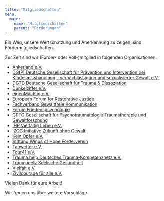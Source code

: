 ```yaml
---
title: "Mitgliedschaften"
menu:
  main:
    name: "Mitgliedschaften"
    parent: "Förderungen"
---
```


Ein Weg, unsere Wertschätzung und Anerkennung zu zeigen, sind Fördermitgliedschaften.

Zur Zeit sind wir (Förder- oder Voll-)mitglied in folgenden Organisationen:

 * [Ankerland e.V.](https://ankerland.de/)
 * [DGfPI Deutsche Gesellschaft für Prävention und Intervention bei Kindesmisshandlung, -vernachlässigung und sexualisierter Gewalt e.V.](https://dgfpi.de/)
 * [DGTD Deutsche Gesellschaft für Trauma & Dissoziation](https://www.dgtd.de/)
 * [Dunkelziffer e.V.](https://www.dunkelziffer.de/)
 * [eigenMächtig e.V.](https://www.eigenmaechtig.de/)
 * [European Forum for Restorative Justice](https://www.euforumrj.org/)
 * [Fachverband Gewaltfreie Kommunikation](https://www.fachverband-gfk.org/)
 * [Forum Friedenspsychologie](https://www.friedenspsychologie.de/)
 * [GPTG Gesellschaft für Psychotraumatologie Traumatherapie und Gewaltforschung](https://www.gptg.eu/)
 * [IHP Vielfältig Leben e.V.](https://vielfaeltig-leben.com/)
 * [IZOG Initiative Zukunft ohne Gewalt](https://izog.de/)
 * [Kein Opfer e.V.](https://www.ko-ev.de/)
 * [Stiftung Wings of Hope Förderverein](https://wings-of-hope.de/)
 * [Tauwetter e.V.](https://www.tauwetter.de/)
 * [Tour41 e.V.](https://tour41.net/)
 * [Trauma.help Deutsches Trauma-Kompetenznetz e.V.](https://trauma.help/)
 * [Traumanetz Seelische Gesundheit](https://traumanetz-sachsen.de/)
 * [Vielfalt e.V.](https://www.vielfalt-info.de/)
 * [Zivilcourage für alle e.V.](https://zivilcourage-fuer-alle.de/)
 
Vielen Dank für eure Arbeit!

Wir freuen uns über weitere Vorschläge.
